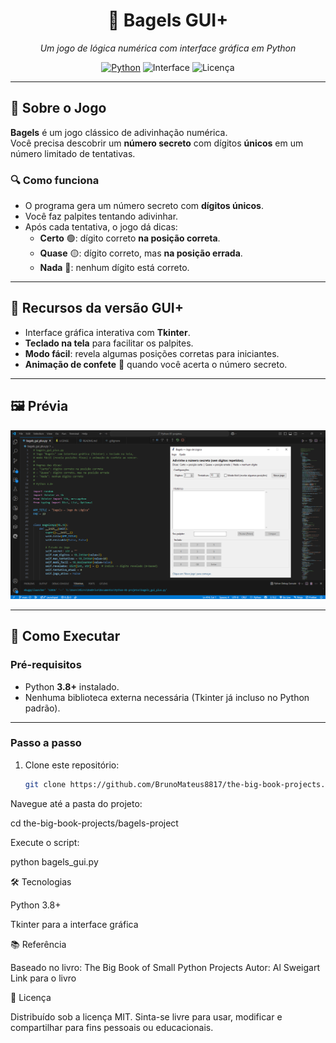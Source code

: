 <h1 align="center">🥯 Bagels GUI+</h1>

<p align="center">
  <em>Um jogo de lógica numérica com interface gráfica em Python</em>
</p>

<p align="center">
  <a href="https://www.python.org/"><img alt="Python" src="https://img.shields.io/badge/Python-3.8%2B-3776AB?logo=python&logoColor=white"></a>
  <img alt="Interface" src="https://img.shields.io/badge/GUI-Tkinter-blue">
  <img alt="Licença" src="https://img.shields.io/badge/license-MIT-green">
</p>

---

## 📝 Sobre o Jogo

**Bagels** é um jogo clássico de adivinhação numérica.  
Você precisa descobrir um **número secreto** com dígitos **únicos** em um número limitado de tentativas.

### 🔍 Como funciona
- O programa gera um número secreto com **dígitos únicos**.  
- Você faz palpites tentando adivinhar.  
- Após cada tentativa, o jogo dá dicas:
  - **Certo** 🟢: dígito correto **na posição correta**.  
  - **Quase** 🟡: dígito correto, mas **na posição errada**.  
  - **Nada** 🔴: nenhum dígito está correto.  

---

## 🎨 Recursos da versão GUI+
- Interface gráfica interativa com **Tkinter**.  
- **Teclado na tela** para facilitar os palpites.  
- **Modo fácil**: revela algumas posições corretas para iniciantes.  
- **Animação de confete** 🎉 quando você acerta o número secreto.  

---

## 🖼️ Prévia

<p align="center">
  <img src="./imagem-bagels_gui_plus.png" alt="Bagels GUI+ Preview" width="700">
</p>

---

## 🚀 Como Executar

### **Pré-requisitos**
- Python **3.8+** instalado.  
- Nenhuma biblioteca externa necessária (Tkinter já incluso no Python padrão).

---

### **Passo a passo**
1. Clone este repositório:
   ```bash
   git clone https://github.com/BrunoMateus8817/the-big-book-projects.git

Navegue até a pasta do projeto:

cd the-big-book-projects/bagels-project

Execute o script:

python bagels_gui.py

🛠 Tecnologias

Python 3.8+

Tkinter para a interface gráfica

📚 Referência

Baseado no livro:
The Big Book of Small Python Projects
Autor: Al Sweigart
Link para o livro

📄 Licença

Distribuído sob a licença MIT.
Sinta-se livre para usar, modificar e compartilhar para fins pessoais ou educacionais.
